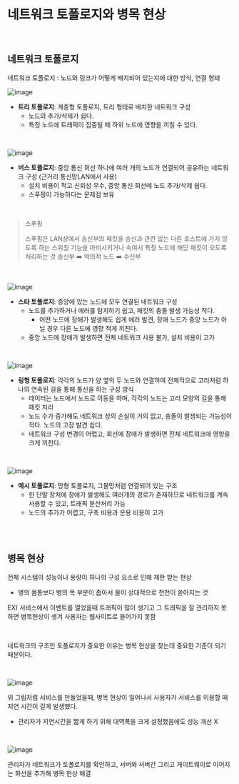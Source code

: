 # 네트워크 토폴로지와 병목 현상

<br>

## 네트워크 토폴로지

네트워크 토폴로지 : 노드와 링크가 어떻게 배치되어 있는지에 대한 방식, 연결 형태 


![image](https://github.com/sxunea/CS-Study/assets/81572478/b12944e9-1f3b-40a6-a355-8457049103a0)

- **트리 토폴로지**: 계층형 토폴로지, 트리 형태로 배치한 네트워크 구성
    - 노드의 추가/삭제가 쉽다.
    - 특정 노드에 트래픽이 집중될 때 하위 노드에 영향을 끼칠 수 있다.


<br>

![image](https://github.com/sxunea/CS-Study/assets/81572478/4997f886-dc50-4f50-b58e-607f0d324473)

- **버스 토폴로지**: 중앙 통신 회선 하나에 여러 개의 노드가 연결되어 공유하는 네트워크 구성 (근거리 통신망LAN에서 사용)
    - 설치 비용이 적고 신뢰성 우수, 중앙 통신 회선에 노드 추가/삭제 쉽다.
    - 스푸핑이 가능하다는 문제점 보유

<BR>

> 스푸핑
>
> 스푸핑은 LAN상에서 송신부의 패킷을 송신과 관련 없는 다른 호스트에 가지 않도록 하는 스위칭 기능을 마비시키거나 속여서
> 특정 노드에 해당 패킷이 오도록 처리하는 것 
> 송신부 ➡️ 악의적 노드 ➡️ 수신부

<BR>

![image](https://github.com/sxunea/CS-Study/assets/81572478/84ffec7c-b96a-4c39-b93b-619f4ee23191)


- **스타 토폴로지**: 중앙에 있는 노드에 모두 연결된 네트워크 구성
    - 노드를 추가하거나 에러를 탐지하기 쉽고, 패킷의 충돌 발생 가능성 적다. 
        - 어떤 노드에 장애가 발생해도 쉽게 에러 발견, 장애 노드가 중앙 노드가 아닐 경우 다른 노드에 영향 적게 끼친다.
    - 중앙 노드에 장애가 발생하면 전체 네트워크 사용 불가, 설치 비용이 고가



<BR>

![image](https://github.com/sxunea/CS-Study/assets/81572478/517de208-dad1-45e5-ae66-3af6022ddd85)


- **링형 토폴로지**: 각각의 노드가 양 옆의 두 노드와 연결하여 전체적으로 고리처럼 하나의 연속된 길을 통해 통신을 하는 구성 방식
    - 데이터는 노드에서 노드로 이동을 하며, 각각의 노드는 고리 모양의 길을 통해 패킷 처리
    - 노드 수가 증가해도 네트워크 상의 손실이 거의 없고, 충돌이 발생되는 가능성이 적다. 노드의 고장 발견 쉽다.
    - 네트워크 구성 변경이 어렵고, 회선에 장애가 발생하면 전체 네트워크에 영향을 크게 끼친다.


<BR>

![image](https://github.com/sxunea/CS-Study/assets/81572478/9f9d3a4e-77a0-4840-99e2-c4721497b0d7)

- **메시 토폴로지**: 망형 토폴로지, 그물망처럼 연결되어 있는 구조
    - 한 단말 장치에 장애가 발생해도 여러개의 경로가 존재하므로 네트워크를 계속 사용할 수 있고, 트래픽 분산처리 가능
    - 노드의 추가가 어렵고, 구축 비용과 운용 비용이 고가


<BR><BR>

## 병목 현상

전체 시스템의 성능이나 용량이 하나의 구성 요소로 인해 제한 받는 현상
- 병의 몸통보다 병의 목 부분이 좁아서 물이 상대적으로 천천이 쏟아지는 것



EX) 서비스에서 이벤트를 열었을때 트래픽이 많이 생기고 그 트래픽을 잘 관리하지 못하면 병목현상이 생겨 사용자는 웹사이트로 들어가지 못함


<BR>

네트워크의 구조인 토폴로지가 중요한 이유는 병목 현상을 찾는데 중요한 기준이 되기 때문이다.


<BR>

![image](https://github.com/sxunea/CS-Study/assets/81572478/24d64cff-9735-426a-a4c9-ccb1bd238dda)

위 그림처럼 서비스를 만들었을때, 병목 현상이 일어나서 사용자가 서비스를 이용할 때 지연 시간이 길게 발생했다.
- 관리자가 지연시간을 짧게 하기 위해 대역폭을 크게 설정했음에도 성능 개선 X

<BR>

![image](https://github.com/sxunea/CS-Study/assets/81572478/dc4a347e-7d8d-49e2-bd8d-51ff21e8acfc)

관리자가 네트워크가 토폴로지를 확인하고, 서버와 서버간 그리고 게이트웨이로 이어지는 화선을 추가해 병목 현상 해결